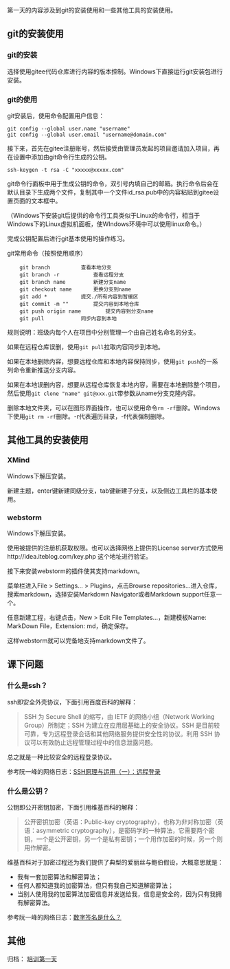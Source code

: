 第一天的内容涉及到git的安装使用和一些其他工具的安装使用。

## git的安装使用

### git的安装

选择使用gitee代码仓库进行内容的版本控制。Windows下直接运行git安装包进行安装。


### git的使用

git安装后，使用命令配置用户信息：

```
git config --global user.name "username"
git config --global user.email "username@domain.com"
```

接下来，首先在gitee注册账号，然后接受由管理员发起的项目邀请加入项目，再在设置中添加由git命令行生成的公钥。

```
ssh-keygen -t rsa -C "xxxxx@xxxxx.com"
```

git命令行面板中用于生成公钥的命令，双引号内填自己的邮箱。执行命令后会在默认目录下生成两个文件，复制其中一个文件id_rsa.pub中的内容粘贴到gitee设置页面的文本框中。

（Windows下安装git后提供的命令行工具类似于Linux的命令行，相当于Windows下的Linux虚拟机面板，使WIndows环境中可以使用linux命令。）

完成公钥配置后进行git基本使用的操作练习。

git常用命令（按照使用顺序）

```
	git branch			查看本地分支
	git branch -r			查看远程分支
	git branch name			新建分支name
	git checkout name		更换分支到name
	git add *			提交./所有内容到暂缓区
	git commit -m ""		提交内容到本地仓库	
	git push origin name		提交内容到分支name	
	git pull			同步内容到本地
```

规则说明：班级内每个人在项目中分别管理一个由自己姓名命名的分支。

如果在远程仓库误删，使用`git pull`拉取内容同步到本地。

如果在本地删除内容，想要远程仓库和本地内容保持同步，使用`git push`的一系列命令重新推送分支内容。

如果在本地误删内容，想要从远程仓库恢复本地内容，需要在本地删除整个项目，然后使用`git clone "name" git@xxx.git`带参数从name分支克隆内容。

删除本地文件夹，可以在图形界面操作，也可以使用命令`rm -rf`删除。Windows下使用`git rm -rf`删除。-r代表遍历目录，-f代表强制删除。

## 其他工具的安装使用

### XMind

Windows下解压安装。

新建主题，enter键新建同级分支，tab键新建子分支，以及侧边工具栏的基本使用。

### webstorm

Windows下解压安装。

使用被提供的注册机获取权限。也可以选择网络上提供的License server方式使用http://idea.iteblog.com/key.php 这个地址进行验证。

接下来安装webstorm的插件使其支持markdown。

菜单栏进入File > Settings... > Plugins，点击Browse repositories...进入仓库，搜索markdown，选择安装Markdown Navigator或者Markdown support任意一个。

任意新建工程，右键点击，New > Edit File Templates...，新建模板Name: MarkDown File，Extension: md，确定保存。

这样webstorm就可以完备地支持markdown文件了。

## 课下问题

### 什么是ssh？

ssh即安全外壳协议，下面引用百度百科的解释：

> SSH 为 Secure Shell 的缩写，由 IETF 的网络小组（Network Working Group）所制定；SSH 为建立在应用层基础上的安全协议。SSH 是目前较可靠，专为远程登录会话和其他网络服务提供安全性的协议。利用 SSH 协议可以有效防止远程管理过程中的信息泄露问题。

总之就是一种比较安全的远程登录协议。

参考阮一峰的网络日志：[SSH原理与运用（一）：远程登录](http://www.ruanyifeng.com/blog/2011/12/ssh_remote_login.html)

### 什么是公钥？

公钥即公开密钥加密，下面引用维基百科的解释：

> 公开密钥加密（英语：Public-key cryptography），也称为非对称加密（英语：asymmetric cryptography），是密码学的一种算法，它需要两个密钥，一个是公开密钥，另一个是私有密钥；一个用作加密的时候，另一个则用作解密。

维基百科对于加密过程还为我们提供了典型的爱丽丝与鲍伯假设，大概意思就是：

- 我有一套加密算法和解密算法；
- 任何人都知道我的加密算法，但只有我自己知道解密算法；
- 当别人使用我的加密算法加密信息并发送给我，信息是安全的，因为只有我拥有解密算法。

参考阮一峰的网络日志：[数字签名是什么？](http://www.ruanyifeng.com/blog/2011/08/what_is_a_digital_signature.html)

## 其他

归档： [培训第一天](http://blog.smallyu.net/2017/12/09/%E5%9F%B9%E8%AE%AD%E7%AC%AC%E4%B8%80%E5%A4%A9/)